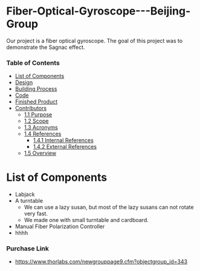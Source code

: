# Fiber-Optical-Gyroscope---Beijing-Group
Our project is a fiber optical gyroscope. The goal of this project was to demonstrate the Sagnac effect.

### Table of Contents


- [List of Components](#1-list-of-components)
- [Design](#2-design)
- [Building Process](#3-building-process)
- [Code](#4-code)
- [Finished Product](#5-finished-project)
- [Contributors](#6-contributors)
  * [1.1 Purpose](#11-purpose)
  * [1.2 Scope](#12-scope)
  * [1.3 Acronyms](#13-acronyms)
  * [1.4 References](#14-references)
    + [1.4.1 Internal References](#141-internal-references)
    + [1.4.2 External References](#142-external-references)
  * [1.5 Overview](#15-overview)

# List of Components
- Labjack
- A turntable
  * We can use a lazy susan, but most of the lazy susans can not rotate very fast.
  * We made one with small turntable and cardboard.
- Manual Fiber Polarization Controller
- hhhh

### Purchase Link
- https://www.thorlabs.com/newgrouppage9.cfm?objectgroup_id=343
